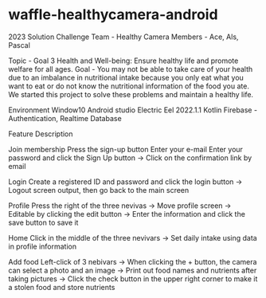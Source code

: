 # waffle-healthycamera-android

2023 Solution Challenge
Team - Healthy Camera
Members - Ace, Als, Pascal

Topic - Goal 3 Health and Well-being: Ensure healthy life and promote welfare for all ages.
Goal - You may not be able to take care of your health due to an imbalance in nutritional intake because you only eat what you want to eat or do not know the         nutritional information of the food you ate.
We started this project to solve these problems and maintain a healthy life.

Environment
Window10
Android studio Electric Eel 2022.1.1
Kotlin
Firebase - Authentication, Realtime Database


Feature Description

Join membership
Press the sign-up button
Enter your e-mail
Enter your password and click the Sign Up button
-> Click on the confirmation link by email

Login
Create a registered ID and password and click the login button
-> Logout screen output, then go back to the main screen

Profile
Press the right of the three nevivas
-> Move profile screen
-> Editable by clicking the edit button
-> Enter the information and click the save button to save it

Home
Click in the middle of the three nevivars
-> Set daily intake using data in profile information

Add food
Left-click of 3 nebivars
-> When clicking the + button, the camera can select a photo and an image
-> Print out food names and nutrients after taking pictures
-> Click the check button in the upper right corner to make it a stolen food and store nutrients
